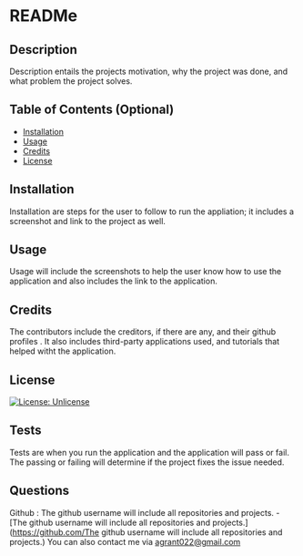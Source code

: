 # READMe
  ## Description
  Description entails the projects motivation, why the project was done, and what problem the project solves.

  ## Table of Contents (Optional)
  
  - [Installation](#installation)
  - [Usage](#usage)
  - [Credits](#credits)
  - [License](#license)
  
  ## Installation
  Installation are steps for the user to follow to run the appliation; it includes a screenshot and link to the project as well.
  ## Usage
  Usage will include the screenshots to help the user know how to use the application and also includes the link to the application.
  ## Credits
  The contributors include the creditors, if there are any, and their github profiles . It also includes third-party applications used, and tutorials that helped witht the application.
  ## License
  [![License: Unlicense](https://img.shields.io/badge/license-Unlicense-blue.svg)](http://unlicense.org/)
  ## Tests
  Tests are when you run the application and the application will pass or fail. The passing or failing will determine if the project fixes the issue needed.

  ## Questions
  Github : The github username will include all repositories and projects. - [The github username will include all repositories and projects.](https://github.com/The github username will include all repositories and projects.) 
  You can also contact me via agrant022@gmail.com
